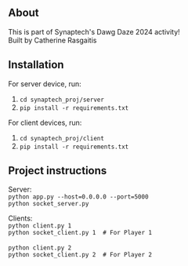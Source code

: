 ## About
This is part of Synaptech's Dawg Daze 2024 activity! \
Built by Catherine Rasgaitis

## Installation
For server device, run:
1. `cd synaptech_proj/server`
2. `pip install -r requirements.txt`

For client devices, run:
1. `cd synaptech_proj/client`
2. `pip install -r requirements.txt`

## Project instructions
Server: \
`python app.py --host=0.0.0.0 --port=5000` \
`python socket_server.py`

Clients: \
`python client.py 1` \
`python socket_client.py 1  # For Player 1` \
\
`python client.py 2`\
`python socket_client.py 2  # For Player 2`
